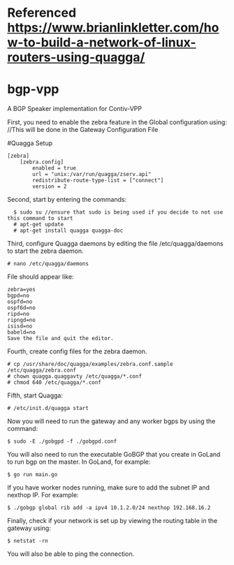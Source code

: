 # Referenced https://www.brianlinkletter.com/how-to-build-a-network-of-linux-routers-using-quagga/

# bgp-vpp
A BGP Speaker implementation for Contiv-VPP

First, you need to enable the zebra feature in the Global configuration using:
//This will be done in the Gateway Configuration File

#Quagga Setup
```
[zebra]
    [zebra.config]
        enabled = true
        url = "unix:/var/run/quagga/zserv.api"
        redistribute-route-type-list = ["connect"]
        version = 2
```
Second, start by entering the commands:
```
  $ sudo su //ensure that sudo is being used if you decide to not use this command to start
  # apt-get update
  # apt-get install quagga quagga-doc
```
Third, configure Quagga daemons by editing the file /etc/quagga/daemons to start the zebra daemon.
```
# nano /etc/quagga/daemons
```
File should appear like:
```
zebra=yes
bgpd=no
ospfd=no
ospf6d=no
ripd=no
ripngd=no
isisd=no
babeld=no
Save the file and quit the editor.
```
Fourth, create config files for the zebra daemon.
```
# cp /usr/share/doc/quagga/examples/zebra.conf.sample /etc/quagga/zebra.conf
# chown quagga.quaggavty /etc/quagga/*.conf
# chmod 640 /etc/quagga/*.conf
```
Fifth, start Quagga:
```
# /etc/init.d/quagga start
```
Now you will need to run the gateway and any worker bgps by using the command:
```
$ sudo -E ./gobgpd -f ./gobgpd.conf
```
You will also need to run the executable GoBGP that you create in GoLand to run bgp on the master. In GoLand, for example:
```
$ go run main.go
```
If you have worker nodes running, make sure to add the subnet IP and nexthop IP. For example:
```
$ ./gobgp global rib add -a ipv4 10.1.2.0/24 nexthop 192.168.16.2
```
Finally, check if your network is set up by viewing the routing table in the gateway using:
```
$ netstat -rn
```
You will also be able to ping the connection.
